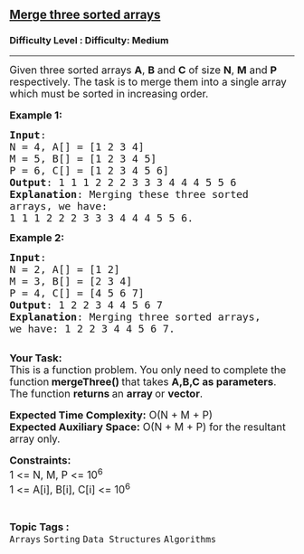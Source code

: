 <h2><a href="https://www.geeksforgeeks.org/problems/merge-three-sorted-arrays-1587115620/1?page=6&category=Sorting&sortBy=difficulty">Merge three sorted arrays</a></h2><h3>Difficulty Level : Difficulty: Medium</h3><hr><div class="problems_problem_content__Xm_eO"><p><span style="font-size: 18px;">Given three sorted arrays <strong>A</strong>, <strong>B</strong> and <strong>C</strong> of size <strong>N</strong>, <strong>M</strong> and <strong>P</strong> respectively. The task is to merge them into a single array which must be sorted in increasing order.</span><br><br><span style="font-size: 18px;"><strong>Example 1:</strong></span></p>
<pre><span style="font-size: 18px;"><strong>Input</strong>: 
N = 4, A[] = [1 2 3 4] 
M = 5, B[] = [1 2 3 4 5] 
P = 6, C[] = [1 2 3 4 5 6]
<strong>Output</strong>: 1 1 1 2 2 2 3 3 3 4 4 4 5 5 6
<strong>Explanation</strong>: Merging these three sorted 
arrays, we have: 
1 1 1 2 2 2 3 3 3 4 4 4 5 5 6.</span></pre>
<p><span style="font-size: 18px;"><strong>Example 2:</strong></span></p>
<pre><span style="font-size: 18px;"><strong>Input</strong>: 
N = 2, A[] = [1 2]
M = 3, B[] = [2 3 4] 
P = 4, C[] = [4 5 6 7]
<strong>Output</strong>: 1 2 2 3 4 4 5 6 7
<strong>Explanation</strong>: Merging three sorted arrays, 
we have: 1 2 2 3 4 4 5 6 7.</span></pre>
<p><br><span style="font-size: 18px;"><strong>Your Task:</strong><br>This is a function problem. You only need to complete the function<strong> mergeThree()&nbsp;</strong>that takes <strong>A,B,C as parameters</strong>. The function <strong>returns </strong>an <strong>array </strong>or <strong>vector</strong>.</span><br><br><span style="font-size: 18px;"><strong>Expected Time Complexity:</strong>&nbsp;O(N + M + P)<br><strong>Expected Auxiliary Space:</strong>&nbsp;O(N + M + P) for the resultant array only.</span><br><br><span style="font-size: 18px;"><strong>Constraints:</strong><br>1 &lt;= N, M, P &lt;= 10<sup>6</sup><br>1 &lt;= A[i], B[i], C[i] &lt;= 10<sup>6</sup></span></p></div><br><p><span style=font-size:18px><strong>Topic Tags : </strong><br><code>Arrays</code>&nbsp;<code>Sorting</code>&nbsp;<code>Data Structures</code>&nbsp;<code>Algorithms</code>&nbsp;